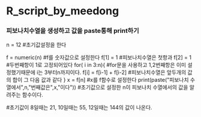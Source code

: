 # R_script_by_meedong



### 피보나치수열을 생성하고 값을 paste통해 print하기 ###


n = 12 #초기값설정을 한다

f = numeric(n) #f를 숫자값으로 설정한다
f[1] = 1 #피보나치수열은 첫항과
f[2] = 1 #두번째항이 1로 고정되어있다
for( i in 3:n){ #for문을 사용하고 1,2번째항은 이미 설정했기때문에 i는 3부터n까지이다.
  f[i] = f[i-1] + f[i-2] #피보나치수열은 앞두개의 값의 합이 그 다음 값과 같다
}
x = f[n] #x를 f함수로 설정한다
print(paste("피보나치 수열에서",n,"번째값은",x,"이다")) #초기값으로 설정한 n이 피보나치 수열에서의 값을 알려주는 함수이다.

#초기값이 8일때는 21, 10일때는 55, 12일때는 144의 값이 나온다.

